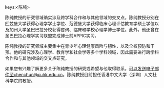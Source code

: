 keys:<陈纯>


陈纯教授的研究领域确实涉及跨学科合作和与其他领域的交叉点。陈纯教授分别在匹兹堡大学获得心理学学士学位、范德堡大学获得临床心理评估教育学硕士学位以及加州大学圣巴巴拉分校获得咨询、临床和学校心理学博士学位。此外，他还曾在圣巴巴拉心理学实习联盟完成博士前APPIC实习。

陈纯教授的研究领域主要集中在青少年心理健康风险与韧性，以及全校预防和干预。他的研究涉及心理学、教育学和社会学等多个学科领域，因此需要进行跨学科合作和与其他领域的交叉点研究。

如果您有兴趣了解更多关于陈纯教授的研究或希望与他取得联系，可以发送电子邮件至chenchun@cuhk.edu.cn。陈纯教授目前担任香港中文大学（深圳）人文社科学院的教授。